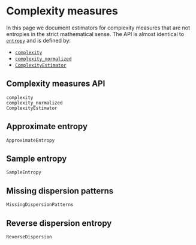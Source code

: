 # Complexity measures

In this page we document estimators for complexity measures that are not entropies in the strict mathematical sense. The API is almost identical to [`entropy`](@ref) and is defined by:

- [`complexity`](@ref)
- [`complexity_normalized`](@ref)
- [`ComplexityEstimator`](@ref)

## Complexity measures API

```@docs
complexity
complexity_normalized
ComplexityEstimator
```

## Approximate entropy

```@docs
ApproximateEntropy
```

## Sample entropy

```@docs
SampleEntropy
```

## Missing dispersion patterns

```@docs
MissingDispersionPatterns
```

## Reverse dispersion entropy

```@docs
ReverseDispersion
```
